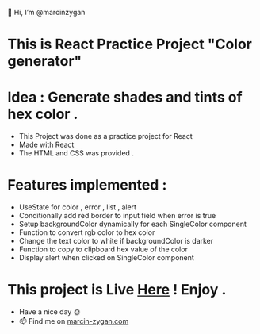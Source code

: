 👋 Hi, I’m @marcinzygan

# This is React Practice Project "Color generator"

# Idea : Generate shades and tints of hex color .

- This Project was done as a practice project for React
- Made with React
- The HTML and CSS was provided .

# Features implemented :

- UseState for color , error , list , alert
- Conditionally add red border to input field when error is true
- Setup backgroundColor dynamically for each SingleColor component
- Function to convert rgb color to hex color
- Change the text color to white if backgroundColor is darker
- Function to copy to clipboard hex value of the color
- Display alert when clicked on SingleColor component

# This project is Live <a href="https://mz-react-color-generator.netlify.app">Here</a> ! Enjoy .

- Have a nice day 🌞
- 📫 Find me on <a href="https://marcin-zygan.com">marcin-zygan.com</a>

